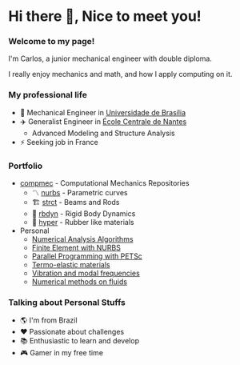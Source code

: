 # Hi there 👋, Nice to meet you!

### Welcome to my page!

I'm Carlos, a junior mechanical engineer with double diploma.

I really enjoy mechanics and math, and how I apply computing on it.

### My professional life

- 🚗 Mechanical Engineer in [Universidade de Brasília][UnB]
- ✈️ Generalist Engineer in [École Centrale de Nantes][ECN]
    - Advanced Modeling and Structure Analysis
- ⚡ Seeking job in France

### Portfolio

- [compmec][compmec] - Computational Mechanics Repositories
    - 〽️ [nurbs](https://github.com/compmec/nurbs) - Parametric curves
    - 🏗️ [strct](https://github.com/compmec/strct) - Beams and Rods
    - 💫 [rbdyn](https://github.com/compmec/rbdyn) - Rigid Body Dynamics
    - 🧽 [hyper](https://github.com/compmec/hyper) - Rubber like materials
- Personal 
    - [Numerical Analysis Algorithms](https://github.com/carlos-adir/NumericalMethods)
    - [Finite Element with NURBS](https://github.com/carlos-adir/FEM-NURBS)
    - [Parallel Programming with PETSc](https://github.com/carlos-adir/ProjetoDeGraduacao)
    - [Termo-elastic materials](https://github.com/carlos-adir/Multi-Physics)
    - [Vibration and modal frequencies](https://github.com/carlos-adir/vibration)
    - [Numerical methods on fluids](https://github.com/carlos-adir/https://github.com/carlos-adir/NumMathFluids)

### Talking about Personal Stuffs

- 🌎 I'm from Brazil
- ❤️ Passionate about challenges
- 📚 Enthusiastic to learn and develop
- 🎮 Gamer in my free time





<!--
**carlos-adir/carlos-adir** is a ✨ _special_ ✨ repository because its `README.md` (this file) appears on your GitHub profile.

Here are some ideas to get you started:

- 🔭 I’m currently a Double Degree Student
- 🌱 I’m currently learning ...
- 👯 I’m looking to collaborate on ...
- 🤔 I’m looking for help with ...
- 💬 Ask me about ...
- 📫 How to reach me: ...
- 😄 Pronouns: ...
- ⚡ Fun fact: ...
-->

[compmec]: https://github.com/compmec
[UnB]: https://international.unb.br/
[ECN]: https://www.ec-nantes.fr/english-version
